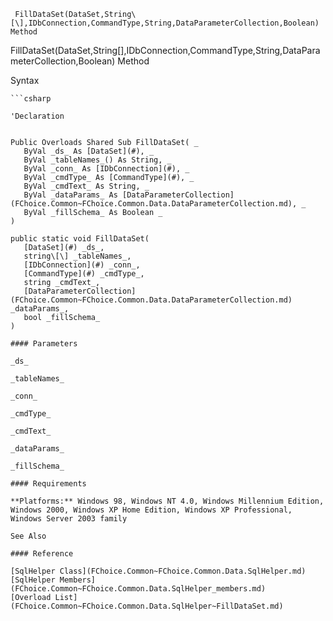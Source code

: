 ﻿     FillDataSet(DataSet,String\[\],IDbConnection,CommandType,String,DataParameterCollection,Boolean) Method                                                   

FillDataSet(DataSet,String\[\],IDbConnection,CommandType,String,DataParameterCollection,Boolean) Method

Syntax

```vbnet
```csharp

'Declaration
 

Public Overloads Shared Sub FillDataSet( _
   ByVal _ds_ As [DataSet](#), _
   ByVal _tableNames_() As String, _
   ByVal _conn_ As [IDbConnection](#), _
   ByVal _cmdType_ As [CommandType](#), _
   ByVal _cmdText_ As String, _
   ByVal _dataParams_ As [DataParameterCollection](FChoice.Common~FChoice.Common.Data.DataParameterCollection.md), _
   ByVal _fillSchema_ As Boolean _
) 

public static void FillDataSet( 
   [DataSet](#) _ds_,
   string\[\] _tableNames_,
   [IDbConnection](#) _conn_,
   [CommandType](#) _cmdType_,
   string _cmdText_,
   [DataParameterCollection](FChoice.Common~FChoice.Common.Data.DataParameterCollection.md) _dataParams_,
   bool _fillSchema_
)

#### Parameters

_ds_

_tableNames_

_conn_

_cmdType_

_cmdText_

_dataParams_

_fillSchema_

#### Requirements

**Platforms:** Windows 98, Windows NT 4.0, Windows Millennium Edition, Windows 2000, Windows XP Home Edition, Windows XP Professional, Windows Server 2003 family

See Also

#### Reference

[SqlHelper Class](FChoice.Common~FChoice.Common.Data.SqlHelper.md)  
[SqlHelper Members](FChoice.Common~FChoice.Common.Data.SqlHelper_members.md)  
[Overload List](FChoice.Common~FChoice.Common.Data.SqlHelper~FillDataSet.md)